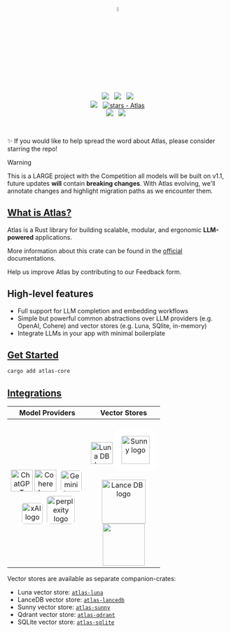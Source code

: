 <p align="center">
<picture>
    <source media="(prefers-color-scheme: dark)" srcset="img/atlas-pathways-dark.svg.png">
    <source media="(prefers-color-scheme: light)" srcset="img/atlas-pathways-light.png">
    <img src="img/atlas-pathways-light.png" style="width: 5%; height: 5%;" alt="Atlas logo">
</picture>
<br>
<a href="[https://atlaspathways.github.io/docs](https://docs.rs/crate/titanai/latest)/"><img src="https://img.shields.io/badge/📖 docs-atlas.rs-dca282.svg" /></a> &nbsp;
<a href="https://crates.io/crates/atlaspathwaysai"><img src="https://img.shields.io/crates/v/atlaspathwaysai.svg?color=dca282" /></a>
&nbsp;
<a href="https://crates.io/crates/atlaspathwaysai"><img src="https://img.shields.io/crates/d/atlaspathwaysai.svg?color=dca282" /></a>
</br>
<a href="https://discord.com/invite/gGqttYU59M"><img src="https://img.shields.io/discord/511303648119226382?color=%236d82cc&label=Discord&logo=discord&logoColor=white" /></a>
&nbsp;
<a href="https://github.com/AtlasPathways/AtlasPathwaysAI"><img src="https://img.shields.io/github/stars/AtlasPathways/AtlasPathwaysAI?style=social" alt="stars - Atlas" /></a>
<br>
<a href=""><img src="https://img.shields.io/badge/built_with-Rust-dca282.svg?logo=rust" /></a>
&nbsp;
<a href="https://x.com/AtlasPathways"><img src="https://img.shields.io/twitter/follow/AtlasPathways"></a> &nbsp

<br>
</p>
&nbsp;

✨ If you would like to help spread the word about Atlas, please consider starring the repo!

> [!WARNING]
> This is a LARGE project with the Competition all models will be built on v1.1, future updates **will** contain **breaking changes**. With Atlas evolving, we'll annotate changes and highlight migration paths as we encounter them.


## [What is Atlas?](https://atlaspathways.github.io/docs/docs/1_why_atlaspathwaysai)
Atlas is a Rust library for building scalable, modular, and ergonomic **LLM-powered** applications.

More information about this crate can be found in the [official](https://atlaspathways.github.io/docs/) documentations.

Help us improve Atlas by contributing to our Feedback form.

## High-level features
- Full support for LLM completion and embedding workflows
- Simple but powerful common abstractions over LLM providers (e.g. OpenAI, Cohere) and vector stores (e.g. Luna, SQlite, in-memory)
- Integrate LLMs in your app with minimal boilerplate


## [Get Started](https://atlaspathways.github.io/docs/guides/0_text_extraction_classification)
```bash
cargo add atlas-core
```

## [Integrations](https://atlaspathways.github.io/docs/docs/5_integrations)

| Model Providers |                                                                                                                                                                                                                                                                                                               Vector Stores                                                                                                                                                                                                                                                                                                               |
|:--------------:|:-----------------------------------------------------------------------------------------------------------------------------------------------------------------------------------------------------------------------------------------------------------------------------------------------------------------------------------------------------------------------------------------------------------------------------------------------------------------------------------------------------------------------------------------------------------------------------------------------------------------------------------------:|
| <br><img src="https://upload.wikimedia.org/wikipedia/commons/thumb/0/04/ChatGPT_logo.svg/1024px-ChatGPT_logo.svg.png" alt="ChatGPT logo" width="50em"> <picture><source media="(prefers-color-scheme: dark)" srcset="https://www.fahimai.com/wp-content/uploads/2024/06/Untitled-design-7.png"><img src="https://cdn.sanity.io/images/rjtqmwfu/production/0adbf394439f4cd0ab8b5b3b6fe1da10c8099024-201x200.svg" alt="Cohere logo" width="50em"> <img src="https://logospng.org/download/google-gemini/google-gemini-1024.png" style="background-color: white; border-radius: 10px; padding: 5px 5px ; width: 3em;" alt="Gemini logo"> <br> <img src="https://upload.wikimedia.org/wikipedia/commons/thumb/5/57/XAI-Logo.svg/512px-XAI-Logo.svg.png?20240912222841" style="background-color: white; border-radius: 10px; padding: 5px 5px ; width: 3em;" alt="xAI logo"> <img src="https://github.com/user-attachments/assets/4763ae96-ddc9-4f69-ab38-23592e6c4ead" style="background-color: white; border-radius: 10px; padding: 5px 0px ; width: 4em;" alt="perplexity logo">| <br><img src="https://cdn.prod.website-files.com/6640cd28f51f13175e577c05/664e00a400e23f104ed2b6cd_3b3dd6e8-8a73-5879-84a9-a42d5b910c74.svg" alt="Luna DB logo" width="50em"> <img src="https://upload.wikimedia.org/wikipedia/commons/e/e5/Neo4j-logo_color.png" alt="Sunny logo" style="background-color: white; border-radius: 1em; padding: 1em 1em ; width: 4em;"><br><br><img src="https://cdn-images-1.medium.com/max/844/1*Jp6VwF0OcdeyRyW0Ln0RMQ@2x.png" width="100em" alt="Lance DB logo"> <br> <img src="https://upload.wikimedia.org/wikipedia/commons/thumb/3/38/SQLite370.svg/440px-SQLite370.svg.png" style="width: 6em"> |


Vector stores are available as separate companion-crates:
- Luna vector store: [`atlas-luna`](https://github.com/AtlasPathways/AtlasPathwaysAI/tree/main/atlas-luna)
- LanceDB vector store: [`atlas-lancedb`](https://github.com/AtlasPathways/AtlasPathwaysAI/tree/main/atlas-lancedb)
- Sunny vector store: [`atlas-sunny`](https://github.com/AtlasPathways/AtlasPathwaysAI/tree/main/atlas-sunny)
- Qdrant vector store: [`atlas-qdrant`](https://github.com/AtlasPathways/AtlasPathwaysAI/tree/main/atlas-qdrant)
- SQLite vector store: [`atlas-sqlite`](https://github.com/AtlasPathways/AtlasPathwaysAI/tree/main/atlas-sqlite)


<p align="center">
<br>
<br>
</p>
